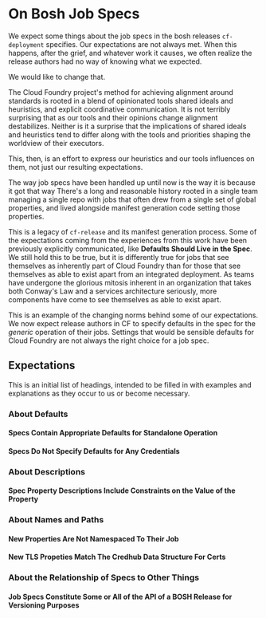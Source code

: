 # On Bosh Job Specs
We expect some things about the job specs 
in the bosh releases `cf-deployment` specifies.
Our expectations are not always met.
When this happens,
after the grief,
and whatever work it causes,
we often realize the release authors
had no way of knowing what we expected.

We would like to change that.

The Cloud Foundry project's method
for achieving alignment around standards
is rooted in a blend of opinionated tools
shared ideals and heuristics,
and explicit coordinative communication.
It is not terribly surprising
that as our tools and their opinions change
alignment destabilizes.
Neither is it a surprise
that the implications of shared ideals and heuristics
tend to differ along with the tools and priorities
shaping the worldview of their executors.

This, then, is an effort to express
our heuristics and our tools influences on them,
not just our resulting expectations.

The way job specs have been handled
up until now
is the way it is
because it got that way
There's a long and reasonable history
rooted in a single team
managing a single repo
with jobs that often drew
from a single set of global properties,
and lived alongside manifest generation code
setting those properties.

This is a legacy of `cf-release`
and its manifest generation process.
Some of the expectations coming from the
experiences from this work
have been previously explicitly communicated,
like **Defaults Should Live in the Spec**.
We still hold this to be true,
but it is differently true
for jobs that see themselves as
inherently part of Cloud Foundry
than for those that see themselves
as able to exist apart
from an integrated deployment.
As teams have undergone
the glorious mitosis inherent in
an organization that takes both
Conway's Law
and a services architecture
seriously,
more components have come to see themselves
as able to exist apart.

This is an example of the changing norms
behind some of our expectations.
We now expect release authors in CF
to specify defaults in the spec for the
_generic_
operation of their jobs.
Settings that would be sensible defaults
for Cloud Foundry
are not always the right choice for a job spec.

## Expectations
This is an initial list of headings,
intended to be filled in with examples
and explanations
as they occur to us
or become necessary.

### About Defaults
#### Specs Contain Appropriate Defaults for Standalone Operation
#### Specs Do Not Specify Defaults for Any Credentials
### About Descriptions
#### Spec Property Descriptions Include Constraints on the Value of the Property
### About Names and Paths
#### New Properties Are Not Namespaced To Their Job
#### New TLS Propeties Match The Credhub Data Structure For Certs
### About the Relationship of Specs to Other Things
#### Job Specs Constitute Some or All of the API of a BOSH Release for Versioning Purposes

